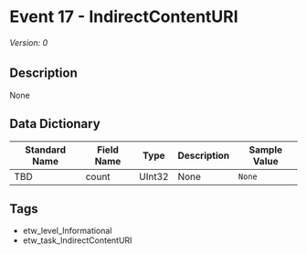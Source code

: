 # Event 17 - IndirectContentURI
###### Version: 0

## Description
None

## Data Dictionary
|Standard Name|Field Name|Type|Description|Sample Value|
|---|---|---|---|---|
|TBD|count|UInt32|None|`None`|

## Tags
* etw_level_Informational
* etw_task_IndirectContentURI